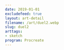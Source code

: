 ```yaml
---
date: 2019-01-01
excludefeed: true
layout: art-detail
filename: /art/duel2.webp
slug: duel2
arttags:
- sketch
program: Procreate
---
```

